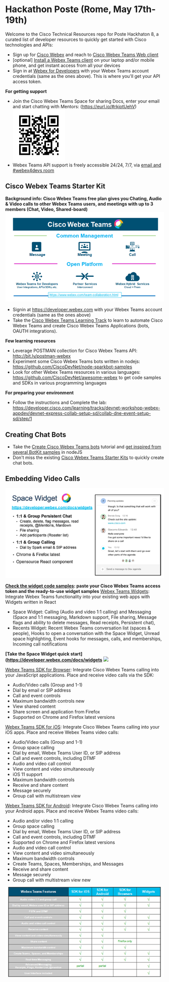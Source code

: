 # Hackathon Poste (Rome, May 17th-19th)

Welcome to the Cisco Technical Resources repo for Poste Hackhaton 8, a curated list of developer resources to quickly get started with Cisco technologies and APIs:
 
- Sign up for [Cisco Webex](https://www.webex.com/) and reach to [Cisco Webex Teams Web client](https://teams.webex.com/signin)
- [optional] [Install a Webex Teams client](https://www.ciscospark.com/downloads.html) on your laptop and/or mobile phone, and get instant access from all your devices
- Sign in at [Webex for Developers](https://developer.webex.com) with your Webex Teams account credentials (same as the ones above). This is where you'll get your API access token.
 
**For getting support**
- Join the Cisco Webex Teams Space for sharing Docs, enter your email and start chatting with Mentors: (https://eurl.io/#rkjotUehV)
 ![](img/QRcode_WxTeams_MentorSpace.png)
 - Webex Teams API support is freely accessible 24/24, 7/7, via [email and #webex4devs room](https://dev-preview.webex.com/support.html)
 
## Cisco Webex Teams Starter Kit

**Background info: Cisco Webex Teams free plan gives you Chating, Audio & Video calls to other Webex Teams users, and meetings with up to 3 members (Chat, Video, Shared-board)**
![](img/webex-teams-intro.png)

- Signin at https://developer.webex.com with your Webex Teams account credentials (same as the ones above)
- Take the  [Cisco Webex Teams Learning Track](https://learninglabs.cisco.com/tracks/collab-cloud) to learn to automate Cisco Webex Teams and create Cisco Webex Teams Applications (bots, OAUTH integrations).

**Few learning resources**
- Leverage POSTMAN collection for Cisco Webex Teams API: http://bit.ly/postman-webex 
- Experiment some Cisco Webex Teams bots written in nodejs: https://github.com/CiscoDevNet/node-sparkbot-samples
- Look for other Webex Teams resources in various languages: https://github.com/CiscoDevNet/awesome-webex to get code samples and SDKs in various programming languages
 
 
**For preparing your environment**
- Follow the instructions and Complete the lab: https://developer.cisco.com/learning/tracks/devnet-workshop-webex-appdev/devnet-express-collab-setup-sd/collab-dne-event-setup-sd/step/1
 

## Creating Chat Bots
- Take the [Create Cisco Webex Teams bots](https://developer.webex.com/docs/bots) tutorial and [get inspired from several BotKit samples](https://github.com/CiscoDevNet/botkit-webex-samples) in nodeJS
- Don't miss the existing [Cisco Webex Teams Starter Kits](https://ciscowebexteamsambassadors.github.io/StarterKits/) to quickly create chat bots.
 
 
## Embedding Video Calls
![](img/teams-widget.png)

**[Check the widget code samples](https://github.com/CiscoDevNet/widget-samples): paste your Cisco Webex Teams  access token and the ready-to-use widget samples**
[Webex Teams  Widgets](https://developer.ciscospark.com/widgets.html): Integrate Webex Teams functionality into your existing web apps with Widgets written in React
- Space Widget: Calling (Audio and video 1:1 calling) and Messaging (Space and 1:1 messaging, Markdown support, File sharing, Message flags and ability to delete messages, Read receipts, Persistent chat),
- Recents Widget: Recent Webex Teams  conversation list (spaces & people), Hooks to open a conversation with the Space Widget, Unread space highlighting, Event hooks for messages, calls, and memberships, Incoming call notifications

**[Take the Space Widget quick start](https://developer.webex.com/docs/widgets**
![](docs/img/spark-sdks.png)

[Webex Teams SDK for Browser](https://developer.webex.com/docs/sdks/browser): Integrate Cisco Webex Teams calling into your JavaScript applications. Place and receive video calls via the SDK: 
- Audio/Video calls (Group and 1-1)
- Dial by email or SIP address
- Call and event controls 
- Maximum bandwidth controls new
- View shared content
- Share screen and application from Firefox 
- Supported on Chrome and Firefox latest versions
 
[Webex Teams  SDK for iOS](https://developer.webex.com/docs/sdks/ios): Integrate Cisco Webex Teams  calling into your iOS apps. Place and receive Webex Teams  video calls: 
- Audio/Video calls (Group and 1-1)
- Group space calling
- Dial by email, Webex Teams User ID, or SIP address
- Call and event controls, including DTMF
- Audio and video call control
- View content and video simultaneously
- iOS 11 support
- Maximum bandwidth controls
- Receive and share content
- Message securely
- Group call with multistream view 

[Webex Teams  SDK for Android](https://developer.ciscospark.com/sdk-for-android.html): Integrate Cisco Webex Teams  calling into your Android apps. Place and receive Webex Teams  video calls: 
- Audio and/or video 1:1 calling
- Group space calling
- Dial by email, Webex Teams User ID, or SIP address
- Call and event controls, including DTMF
- Supported on Chrome and Firefox latest versions
- Audio and video call control
- View content and video simultaneously
- Maximum bandwidth controls
- Create Teams, Spaces, Memberships, and Messages
- Receive and share content
- Message securely
- Group call with multistream view new

![](img/teams-features-comparison.png)
